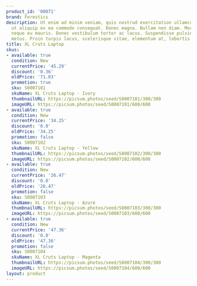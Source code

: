 ```yaml
---
product_id: '00071'
brand: Forestics
description: Ut enim ad minim veniam, quis nostrud exercitation ullamco laboris nisi
  ut aliquip ex ea commodo consequat. Donec magna. Nullam non diam. Morbi tristique
  neque eu mauris. Donec vestibulum tortor ac lacus. Suspendisse pulvinar massa in
  metus. Proin turpis lacus, scelerisque vitae, elementum at, lobortis ac, quam.
title: XL Cruts Laptop
skus:
- available: true
  condition: New
  currentPrice: '45.29'
  discount: '0.36'
  oldPrice: '71.03'
  promotion: true
  sku: S0007101
  skuName: XL Cruts Laptop - Ivory
  thumbnailURL: https://picsum.photos/seed/S0007101/300/300
  imageURL: https://picsum.photos/seed/S0007101/600/600
- available: true
  condition: New
  currentPrice: '34.25'
  discount: '0.0'
  oldPrice: '34.25'
  promotion: false
  sku: S0007102
  skuName: XL Cruts Laptop - Yellow
  thumbnailURL: https://picsum.photos/seed/S0007102/300/300
  imageURL: https://picsum.photos/seed/S0007102/600/600
- available: true
  condition: New
  currentPrice: '26.47'
  discount: '0.0'
  oldPrice: '26.47'
  promotion: false
  sku: S0007103
  skuName: XL Cruts Laptop - Azure
  thumbnailURL: https://picsum.photos/seed/S0007103/300/300
  imageURL: https://picsum.photos/seed/S0007103/600/600
- available: true
  condition: New
  currentPrice: '47.36'
  discount: '0.0'
  oldPrice: '47.36'
  promotion: false
  sku: S0007104
  skuName: XL Cruts Laptop - Magenta
  thumbnailURL: https://picsum.photos/seed/S0007104/300/300
  imageURL: https://picsum.photos/seed/S0007104/600/600
layout: product
---
```

